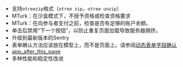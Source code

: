 - 支持`otreezip`格式（`otree zip`，`otree unzip`）
- MTurk：在沙盒模式下，不授予资格或检查资格要求
- MTurk：在向参与者支付之前，检查是否有足够的账户余额。
- 单击后禁用“下一个按钮”，以防止重复页面加载导致服务器拥挤。
- 升级到最新版本的Sentry
- 表单确认方法应该放在模型上，而不是页面上。请参阅[动态表单字段确认]()
- [app_after_this_page]()
- 多种性能和稳定性改进